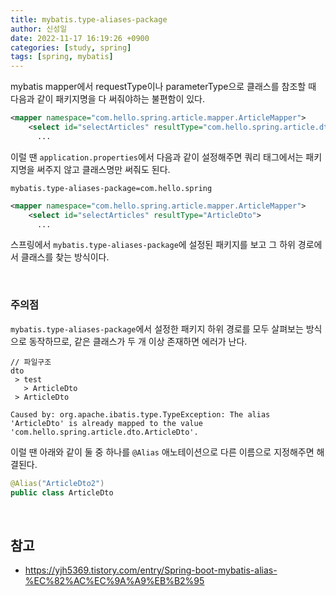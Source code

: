 ```yaml
---
title: mybatis.type-aliases-package
author: 신성일
date: 2022-11-17 16:19:26 +0900
categories: [study, spring]
tags: [spring, mybatis]
---
```


mybatis mapper에서 requestType이나 parameterType으로 클래스를 참조할 때 다음과 같이 패키지명을 다 써줘야하는 불편함이 있다.

```xml
<mapper namespace="com.hello.spring.article.mapper.ArticleMapper">
    <select id="selectArticles" resultType="com.hello.spring.article.dto.ArticleDto">
      ...
```

이럴 땐 `application.properties`에서 다음과 같이 설정해주면 쿼리 태그에서는 패키지명을 써주지 않고 클래스명만 써줘도 된다.

```properties
mybatis.type-aliases-package=com.hello.spring
```

```xml
<mapper namespace="com.hello.spring.article.mapper.ArticleMapper">
    <select id="selectArticles" resultType="ArticleDto">
      ...
```

스프링에서 `mybatis.type-aliases-package`에 설정된 패키지를 보고 그 하위 경로에서 클래스를 찾는 방식이다.

<br/>

### 주의점

`mybatis.type-aliases-package`에서 설정한 패키지 하위 경로를 모두 살펴보는 방식으로 동작하므로, 같은 클래스가 두 개 이상 존재하면 에러가 난다.

```
// 파일구조
dto
 > test
   > ArticleDto
 > ArticleDto
```

```
Caused by: org.apache.ibatis.type.TypeException: The alias 'ArticleDto' is already mapped to the value 'com.hello.spring.article.dto.ArticleDto'.
```

이럴 땐 아래와 같이 둘 중 하나를 `@Alias` 애노테이션으로 다른 이름으로 지정해주면 해결된다.

```java
@Alias("ArticleDto2")
public class ArticleDto
```

<br/>

## 참고

- https://yjh5369.tistory.com/entry/Spring-boot-mybatis-alias-%EC%82%AC%EC%9A%A9%EB%B2%95
